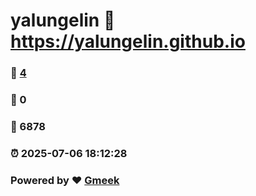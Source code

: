 # yalungelin :link: https://yalungelin.github.io 
### :page_facing_up: [4](https://yalungelin.github.io/tag.html) 
### :speech_balloon: 0 
### :hibiscus: 6878 
### :alarm_clock: 2025-07-06 18:12:28 
### Powered by :heart: [Gmeek](https://github.com/Meekdai/Gmeek)
